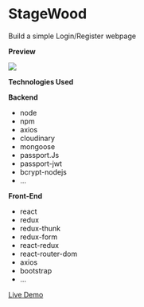 # StageWood

Build a simple Login/Register webpage

**Preview**

![](ticketapp.gif)

**Technologies Used**

**Backend**

- node
- npm
- axios
- cloudinary
- mongoose
- passport.Js
- passport-jwt
- bcrypt-nodejs
- ...

**Front-End**

- react
- redux
- redux-thunk
- redux-form
- react-redux
- react-router-dom
- axios
- bootstrap
- ...

[Live Demo]()
